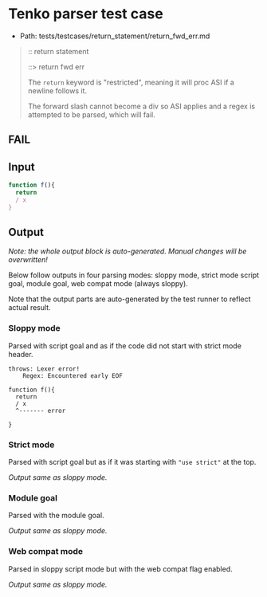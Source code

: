 # Tenko parser test case

- Path: tests/testcases/return_statement/return_fwd_err.md

> :: return statement
>
> ::> return fwd err
>
> The `return` keyword is "restricted", meaning it will proc ASI if a newline follows it.
>
> The forward slash cannot become a div so ASI applies and a regex is attempted to be parsed, which will fail.

## FAIL

## Input

`````js
function f(){
  return
  / x
}
`````

## Output

_Note: the whole output block is auto-generated. Manual changes will be overwritten!_

Below follow outputs in four parsing modes: sloppy mode, strict mode script goal, module goal, web compat mode (always sloppy).

Note that the output parts are auto-generated by the test runner to reflect actual result.

### Sloppy mode

Parsed with script goal and as if the code did not start with strict mode header.

`````
throws: Lexer error!
    Regex: Encountered early EOF

function f(){
  return
  / x
  ^------- error

}
`````

### Strict mode

Parsed with script goal but as if it was starting with `"use strict"` at the top.

_Output same as sloppy mode._

### Module goal

Parsed with the module goal.

_Output same as sloppy mode._

### Web compat mode

Parsed in sloppy script mode but with the web compat flag enabled.

_Output same as sloppy mode._
